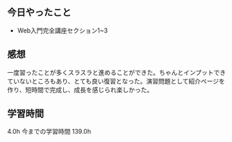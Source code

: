 ## 今日やったこと
- Web入門完全講座セクション1~3

## 感想
一度習ったことが多くスラスラと進めることができた。ちゃんとインプットできていないところもあり、とても良い復習となった。演習問題として紹介ページを作り、短時間で完成し、成長を感じられ楽しかった。

## 学習時間
4.0h 今までの学習時間 139.0h
